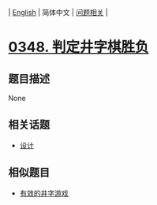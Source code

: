 
| [English](README_EN.md) | 简体中文 | [问题相关](QUESTION.md) |
# [0348. 判定井字棋胜负](https://leetcode-cn.com/problems/design-tic-tac-toe/)
## 题目描述
None
## 相关话题
- [设计](https://leetcode-cn.com/tag/design)
## 相似题目
- [有效的井字游戏](../0794/README.md)
